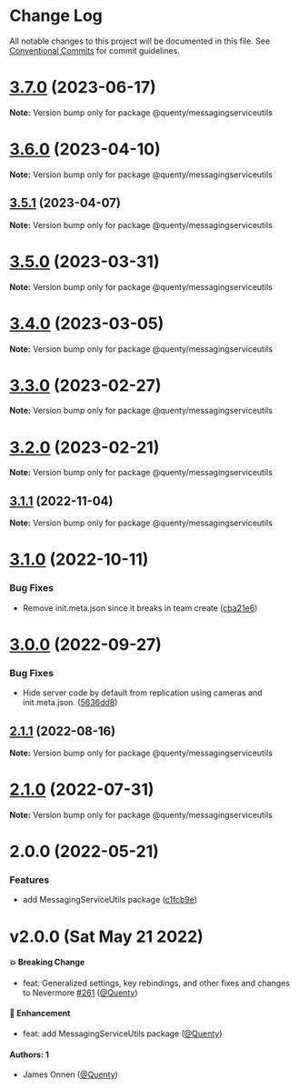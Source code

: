 # Change Log

All notable changes to this project will be documented in this file.
See [Conventional Commits](https://conventionalcommits.org) for commit guidelines.

# [3.7.0](https://github.com/Quenty/NevermoreEngine/compare/@quenty/messagingserviceutils@3.6.0...@quenty/messagingserviceutils@3.7.0) (2023-06-17)

**Note:** Version bump only for package @quenty/messagingserviceutils





# [3.6.0](https://github.com/Quenty/NevermoreEngine/compare/@quenty/messagingserviceutils@3.5.1...@quenty/messagingserviceutils@3.6.0) (2023-04-10)

**Note:** Version bump only for package @quenty/messagingserviceutils





## [3.5.1](https://github.com/Quenty/NevermoreEngine/compare/@quenty/messagingserviceutils@3.5.0...@quenty/messagingserviceutils@3.5.1) (2023-04-07)

**Note:** Version bump only for package @quenty/messagingserviceutils





# [3.5.0](https://github.com/Quenty/NevermoreEngine/compare/@quenty/messagingserviceutils@3.4.0...@quenty/messagingserviceutils@3.5.0) (2023-03-31)

**Note:** Version bump only for package @quenty/messagingserviceutils





# [3.4.0](https://github.com/Quenty/NevermoreEngine/compare/@quenty/messagingserviceutils@3.3.0...@quenty/messagingserviceutils@3.4.0) (2023-03-05)

**Note:** Version bump only for package @quenty/messagingserviceutils





# [3.3.0](https://github.com/Quenty/NevermoreEngine/compare/@quenty/messagingserviceutils@3.2.0...@quenty/messagingserviceutils@3.3.0) (2023-02-27)

**Note:** Version bump only for package @quenty/messagingserviceutils





# [3.2.0](https://github.com/Quenty/NevermoreEngine/compare/@quenty/messagingserviceutils@3.1.1...@quenty/messagingserviceutils@3.2.0) (2023-02-21)

**Note:** Version bump only for package @quenty/messagingserviceutils





## [3.1.1](https://github.com/Quenty/NevermoreEngine/compare/@quenty/messagingserviceutils@3.1.0...@quenty/messagingserviceutils@3.1.1) (2022-11-04)

**Note:** Version bump only for package @quenty/messagingserviceutils





# [3.1.0](https://github.com/Quenty/NevermoreEngine/compare/@quenty/messagingserviceutils@3.0.0...@quenty/messagingserviceutils@3.1.0) (2022-10-11)


### Bug Fixes

* Remove init.meta.json since it breaks in team create ([cba21e6](https://github.com/Quenty/NevermoreEngine/commit/cba21e602b50ea3799044eae9cb690d1cd9c88ec))





# [3.0.0](https://github.com/Quenty/NevermoreEngine/compare/@quenty/messagingserviceutils@2.1.1...@quenty/messagingserviceutils@3.0.0) (2022-09-27)


### Bug Fixes

* Hide server code by default from replication using cameras and init.meta.json. ([5636dd8](https://github.com/Quenty/NevermoreEngine/commit/5636dd8cafe68db4571ed214a82b84698f2f74c0))





## [2.1.1](https://github.com/Quenty/NevermoreEngine/compare/@quenty/messagingserviceutils@2.1.0...@quenty/messagingserviceutils@2.1.1) (2022-08-16)

**Note:** Version bump only for package @quenty/messagingserviceutils





# [2.1.0](https://github.com/Quenty/NevermoreEngine/compare/@quenty/messagingserviceutils@2.0.0...@quenty/messagingserviceutils@2.1.0) (2022-07-31)

**Note:** Version bump only for package @quenty/messagingserviceutils





# 2.0.0 (2022-05-21)


### Features

* add MessagingServiceUtils package ([c1fcb9e](https://github.com/Quenty/NevermoreEngine/commit/c1fcb9e0ddd9733a6754fa46168fd2a9473f400b))





# v2.0.0 (Sat May 21 2022)

#### 💥 Breaking Change

- feat: Generalized settings, key rebindings, and other fixes and changes to Nevermore [#261](https://github.com/Quenty/NevermoreEngine/pull/261) ([@Quenty](https://github.com/Quenty))

#### 🚀 Enhancement

- feat: add MessagingServiceUtils package ([@Quenty](https://github.com/Quenty))

#### Authors: 1

- James Onnen ([@Quenty](https://github.com/Quenty))
